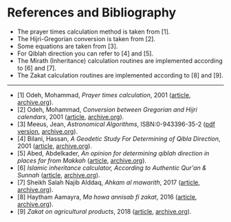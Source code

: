 References and Bibliography
============================

- The prayer times calculation method is taken from [1].
- The Hijri-Gregorian conversion is taken from [2].
- Some equations are taken from [3].
- For Qiblah direction you can refer to [4] and [5].
- The Mirath (Inheritance) calculation routines are implemented according to [6] and [7].
- The Zakat calculation routines are implemented according to [8] and [9].

___

- [1] Odeh, Mohammad, _Prayer times calculation_, 2001 ([article](http://www.icoproject.org/article/2001_salat.html), [archive.org](https://web.archive.org/web/20200917130709/http://www.icoproject.org/article/2001_salat.html)).
- [2] Odeh, Mohammad, _Conversion between Gregorian and Hijri calendars_, 2001 ([article](http://www.icoproject.org/pdf/2001_conv.pdf), [archive.org](https://web.archive.org/web/20180821011334/http://www.icoproject.org/pdf/2001_conv.pdf)).
- [3] Meeus, Jean, _Astronomical Algorithms_, ISBN:0-943396-35-2 ([pdf version](http://www.agopax.it/Libri_astronomia/pdf/Astronomical%20Algorithms.pdf), [archive.org](https://web.archive.org/web/20200917131100/http://www.agopax.it/Libri_astronomia/pdf/Astronomical%20Algorithms.pdf)).
- [4] Bilani, Hassan, _A Geodetic Study For Determining of Qibla Direction_, 2001 ([article](http://www.icoproject.org/pdf/bilani_2003.pdf), [archive.org](https://web.archive.org/web/20200917131218/http://www.icoproject.org/pdf/bilani_2003.pdf)).
- [5] Abed, Abdelkader, _An opinion for determining qiblah direction in places far from Makkah_ ([article](http://www.icoproject.org/article/abed_qiblah.html), [archive.org](https://web.archive.org/web/20190806234956/http://www.icoproject.org/article/abed_qiblah.html)).
- [6] _Islamic inheritance calculator, According to Authentic Qur'an & Sunnah_ ([article](http://inheritance.ilmsummit.org/projects/inheritance/rules.aspx), [archive.org](https://web.archive.org/web/20200215011511/http://inheritance.ilmsummit.org/projects/inheritance/rules.aspx)).
- [7] Sheikh Salah Najib Alddaq, _Ahkam al mawarith_, 2017 ([article](https://www.alukah.net/sharia/0/123808/), [archive.org](https://web.archive.org/web/20181104010808/http://www.alukah.net/sharia/0/123808/)).
- [8] Haytham Aamayra, _Ma howa annisab fi zakat_, 2016 ([article](https://mawdoo3.com/%D9%85%D8%A7_%D9%87%D9%88_%D8%A7%D9%84%D9%86%D8%B5%D8%A7%D8%A8_%D9%81%D9%8A_%D8%A7%D9%84%D8%B2%D9%83%D8%A7%D8%A9), [archive.org](https://web.archive.org/web/20191215210318/https://mawdoo3.com/%D9%85%D8%A7_%D9%87%D9%88_%D8%A7%D9%84%D9%86%D8%B5%D8%A7%D8%A8_%D9%81%D9%8A_%D8%A7%D9%84%D8%B2%D9%83%D8%A7%D8%A9)).
- [9]  _Zakat on agricultural products_, 2018 ([article](https://www.islamweb.net/en/article/139046/zakat-on-agricultural-products), [archive.org](https://web.archive.org/web/20200917131914/https://www.islamweb.net/en/article/139046/zakat-on-agricultural-products)).
